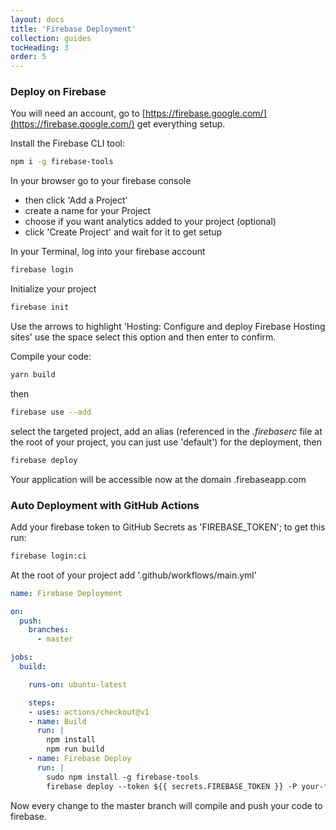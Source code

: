 ```yaml
---
layout: docs
title: 'Firebase Deployment'
collection: guides
tocHeading: 3
order: 5
---
```


### Deploy on Firebase

You will need an account, go to [https://firebase.google.com/](https://firebase.google.com/) get everything setup.

Install the Firebase CLI tool:

```bash
npm i -g firebase-tools
```

In your browser go to your firebase console
  - then click 'Add a Project'
  - create a name for your Project
  - choose if you want analytics added to your project (optional)
  - click 'Create Project' and wait for it to get setup

In your Terminal, log into your firebase account

```bash
firebase login
```

Initialize your project

```bash
firebase init
```

Use the arrows to highlight 'Hosting: Configure and deploy Firebase Hosting sites' use the space select this option and then enter to confirm.

Compile your code:

```bash
yarn build
```

then

```bash
firebase use --add
```

select the targeted project, add an alias (referenced in the _.firebaserc_ file at the root of your project, you can just use 'default') for the deployment, then

 ```bash
firebase deploy
```

Your application will be accessible now at the domain <YOUR-FIREBASE-APP>.firebaseapp.com

### Auto Deployment with GitHub Actions

Add your firebase token to GitHub Secrets as 'FIREBASE_TOKEN'; to get this run:

```bash
firebase login:ci
```


At the root of your project add '.github/workflows/main.yml'

```yml
name: Firebase Deployment

on:
  push:
    branches:
      - master

jobs:
  build:

    runs-on: ubuntu-latest

    steps:
    - uses: actions/checkout@v1
    - name: Build
      run: |
        npm install
        npm run build
    - name: Firebase Deploy
      run: |
        sudo npm install -g firebase-tools
        firebase deploy --token ${{ secrets.FIREBASE_TOKEN }} -P your-firebase-project-name
```

Now every change to the master branch will compile and push your code to firebase.